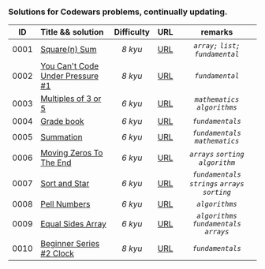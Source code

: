 ### Solutions for Codewars problems, continually updating.

|ID|Title && solution|Difficulty|URL|remarks|
|:---:|:---|:---:|:---:|:---:|
|0001|[Square(n) Sum](0001_square_n_sum/square_n_sum.go)|*8 kyu*|[URL](https://www.codewars.com/kata/515e271a311df0350d00000f/train/go)|*`array;`* *`list;`*  *`fundamental`*|
|0002|[You Can't Code Under Pressure #1](0002_code_under_pressure/code_under_pressure.go)|*8 kyu*|[URL](https://www.codewars.com/kata/53ee5429ba190077850011d4/go)|*`fundamental`*|
|0003|[Multiples of 3 or 5](0003_multiples_3_or_5/multiples_3_or_5.go)|*6 kyu*|[URL](https://www.codewars.com/kata/514b92a657cdc65150000006/go)|*`mathematics`* *`algorithms`*|
|0004|[Grade book](0004_grade_book/grade_book.go)|*6 kyu*|[URL](https://www.codewars.com/kata/55cbd4ba903825f7970000f5/go)|*`fundamentals`*|
|0005|[Summation](0005_summation/summation.go)|*6 kyu*|[URL](https://www.codewars.com/kata/55d24f55d7dd296eb9000030/go)|*`fundamentals`* *`mathematics`*|
|0006|[Moving Zeros To The End](0006_moving_zeros/moving_zeros.go)|*6 kyu*|[URL](https://www.codewars.com/kata/52597aa56021e91c93000cb0/train/go)|*`arrays`* *`sorting`* *`algorithm`*|
|0007|[Sort and Star](0007_sort_and_star/sort_and_star.go)|*6 kyu*|[URL](https://www.codewars.com/kata/57cfdf34902f6ba3d300001e/train/go)|*`fundamentals`* *`strings`* *`arrays`* *`sorting`*|
|0008|[Pell Numbers](0008_pell_numbers/pell_numbers.go)|*6 kyu*|[URL](https://www.codewars.com/kata/5818d00a559ff57a2f000082/go)|*`algorithms`*|
|0009|[Equal Sides Array](0009_equal_sides_array/equal_sides_array.go)|*6 kyu*|[URL](https://www.codewars.com/kata/5679aa472b8f57fb8c000047/train/go)|*`algorithms`* *`fundamentals`* *`arrays`*|
|0010|[Beginner Series #2 Clock](0010_beginner_clock/beginner_clock.go)|*8 kyu*|[URL](https://www.codewars.com/kata/55f9bca8ecaa9eac7100004a/train/go)|*`fundamentals`*|